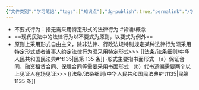 ```yaml
---
{"文件类别":"学习笔记","tags":["知识点"],"dg-publish":true,"permalink":"/学习笔记/知识点cheese/不要式行为/","dgPassFrontmatter":true,"created":"2024-09-13T08:55:25.056+08:00","updated":"2024-09-30T11:32:24.695+08:00"}
---
```


- 不要式行为：指无需采用特定形式的法律行为 #背诵/概念 
- ==现代民法中的法律行为以不要式为原则，以要式为例外==
- 原则上采用形式自由主义，除非法律、行政法规特别规定某种法律行为须采用特定形式或者当事人约定法律行为须采用特定形式>>> [[法条/法条细则/中华人民共和国民法典#^t135\|民第 135 条]]
·形式主要指书面形式
（a）保证合同、融资租赁合同、保理合同等需要采用书面形式
（b）代书遗嘱需要两个以上见证人在场见证>>> [[法条/法条细则/中华人民共和国民法典#^t1135\|民第 1135 条]]